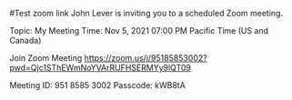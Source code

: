 #Test
zoom link
John Lever is inviting you to a scheduled Zoom meeting.

Topic: My Meeting
Time: Nov 5, 2021 07:00 PM Pacific Time (US and Canada)

Join Zoom Meeting
https://zoom.us/j/95185853002?pwd=Qjc1SThEWmNoYVArRUFHSERMYy9lQT09

Meeting ID: 951 8585 3002
Passcode: kWB8tA


